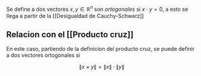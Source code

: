 Se define a dos vectores $x, y \in \mathbb{R}^n$ son *ortogonales* si $x \cdot y = 0$, a esto se llega a partir de la [[Desigualdad de Cauchy-Schwarz]] 

## Relacion con el [[Producto cruz]]
En este caso, partiendo de la definicion del producto cruz, se puede definir a dos vectores ortogonales si 

$$ \lVert x \times y \rVert = \lVert x \rVert \cdot \lVert y \rVert$$